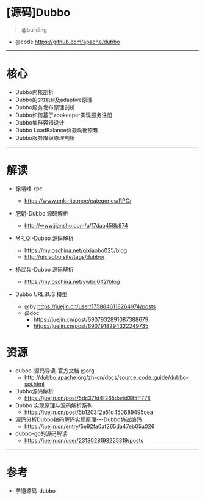 # [源码]Dubbo

> @building

- @code https://github.com/apache/dubbo

---

# 核心

- Dubbo内核剖析
- Dubbo的`SPI机制`及adaptive原理
- Dubbo服务发布原理剖析
- Dubbo如何基于zookeeper实现服务注册
- Dubbo集群容错设计
- Dubbo LoadBalance负载均衡原理
- Dubbo服务降级原理剖析

---

# 解读

- 徐靖峰-rpc
  - https://www.cnkirito.moe/categories/RPC/

- 肥朝-Dubbo 源码解析
  - http://www.jianshu.com/u/f7daa458b874

- MR_QI-Dubbo 源码解析
  - https://my.oschina.net/qixiaobo025/blog 
  - http://qixiaobo.site/tags/dubbo/

- 杨武兵-Dubbo 源码解析
  - https://my.oschina.net/ywbrj042/blog

- Dubbo URLBUS 模型
  - @by https://juejin.cn/user/1758846118264974/posts
  - @doc
    - https://juejin.cn/post/6907932891087388679 
    - https://juejin.cn/post/6907918294322249735

# 资源

- duboo-源码导读-官方文档 @org
    - http://dubbo.apache.org/zh-cn/docs/source_code_guide/dubbo-spi.html
- Dubbo源码解析
    - https://juejin.cn/post/5dc37fd4f265da4d385ff778
- Dubbo 实现原理与源码解析系列  
    - https://juejin.cn/post/5b1203f2e51d450689495cea
- 源码分析Dubbo编码解码实现原理---Dubbo协议编码
    - https://juejin.cn/entry/5e92fa0af265da47eb05a026    
- dubbo-go的源码解读
  - https://juejin.cn/user/2313028193225319/posts

---

# 参考

- 芋道源码-dubbo